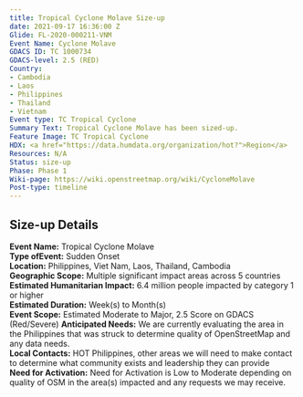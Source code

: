 ```yaml
---
title: Tropical Cyclone Molave Size-up
date: 2021-09-17 16:36:00 Z
Glide: FL-2020-000211-VNM
Event Name: Cyclone Molave
GDACS ID: TC 1000734
GDACS-level: 2.5 (RED)
Country:
- Cambodia
- Laos
- Philippines
- Thailand
- Vietnam
Event type: TC Tropical Cyclone
Summary Text: Tropical Cyclone Molave has been sized-up.
Feature Image: TC Tropical Cyclone
HDX: <a href="https://data.humdata.org/organization/hot?">Region</a>
Resources: N/A
Status: size-up
Phase: Phase 1
Wiki-page: https://wiki.openstreetmap.org/wiki/CycloneMolave
Post-type: timeline
---
```


<h2>Size-up Details</h2>

<strong>Event Name:</strong> Tropical Cyclone Molave<br>
<strong>Type ofEvent:</strong> Sudden Onset<br>
<strong>Location:</strong> Philippines, Viet Nam, Laos, Thailand, Cambodia<br>
<strong>Geographic Scope:</strong>  Multiple significant impact areas across 5 countries<br>
<strong>Estimated Humanitarian Impact:</strong> 6.4 million people impacted by category 1 or higher<br>
<strong>Estimated Duration:</strong> Week(s) to Month(s)<br>
<strong>Event Scope:</strong> Estimated Moderate to Major, 2.5 Score on GDACS (Red/Severe)<be>
<strong>Anticipated Needs:</strong> We are currently evaluating the area in the Philippines that was struck to determine quality of OpenStreetMap and any data needs.<br>
<strong>Local Contacts:</strong> HOT Philippines, other areas we will need to make contact to determine what community exists and leadership they can provide<br>
<strong>Need for Activation:</strong> Need for Activation is Low to Moderate depending on quality of OSM in the area(s) impacted and any requests we may receive.<br>